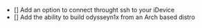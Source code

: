- [] Add an option to connect throught ssh to your iDevice
- [] Add the ability to build odysseyn1x from an Arch based distro